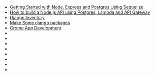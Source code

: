 * [Getting Started with Node, Express and Postgres Using Sequelize](https://scotch.io/tutorials/getting-started-with-node-express-and-postgres-using-sequelize)
* [How to build a Node.js API using Postgres, Lambda and API Gateway](https://medium.com/dailyjs/how-to-build-a-node-js-api-using-postgres-lambda-and-api-gateway-3211a4570cea)
* [Django Inventory](https://gitlab.com/asifurrouf/django-inventory)
* [Make Some django packages](https://djangopackages.org/)
* [Crome App Development](https://developer.chrome.com/extensions/getstarted)
* []()
* []()
* []()
* []()
* []()
* []()
* []()
* []()
